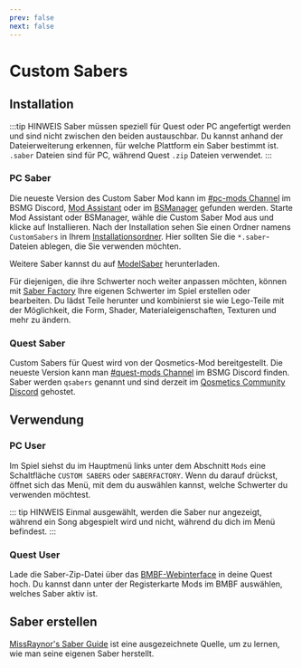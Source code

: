 ```yaml
---
prev: false
next: false
---
```


# Custom Sabers

## Installation

:::tip HINWEIS
Saber müssen speziell für Quest oder PC angefertigt werden und sind nicht zwischen den beiden austauschbar. Du kannst anhand der Dateierweiterung erkennen, für welche Plattform ein Saber bestimmt ist. `.saber` Dateien sind für PC, während Quest `.zip` Dateien verwendet.
:::

### PC Saber

Die neueste Version des Custom Saber Mod kann im [#pc-mods Channel](https://discord.gg/beatsabermods) im BSMG Discord, [Mod Assistant](https://github.com/Assistant/ModAssistant) oder im [BSManager](https://github.com/Zagrios/bs-manager) gefunden werden. Starte Mod Assistant oder BSManager, wähle die Custom Saber Mod aus und klicke auf Installieren. Nach der Installation sehen Sie einen Ordner namens `CustomSabers` in Ihrem [Installationsordner](/de/faq/install-folder.md). Hier sollten Sie die `*.saber`-Dateien ablegen, die Sie verwenden möchten.

Weitere Saber kannst du auf [ModelSaber](https://modelsaber.com/Sabers/) herunterladen.

Für diejenigen, die ihre Schwerter noch weiter anpassen möchten, können mit [Saber Factory](https://github.com/ToniMacaroni/SaberFactory#readme) Ihre eigenen Schwerter im Spiel erstellen oder bearbeiten. Du lädst Teile herunter und kombinierst sie wie Lego-Teile mit der Möglichkeit, die Form, Shader, Materialeigenschaften, Texturen und mehr zu ändern.

### Quest Saber

Custom Sabers für Quest wird von der Qosmetics-Mod bereitgestellt. Die neueste Version kann man [#quest-mods Channel](https://discord.gg/beatsabermods) im BSMG Discord finden. Saber werden `qsabers` genannt und sind derzeit im [Qosmetics Community Discord](https://discord.gg/qosmetics) gehostet.

## Verwendung

### PC User

Im Spiel siehst du im Hauptmenü links unter dem Abschnitt `Mods` eine Schaltfläche `CUSTOM SABERS` oder `SABERFACTORY`. Wenn du darauf drückst, öffnet sich das Menü, mit dem du auswählen kannst, welche Schwerter du verwenden möchtest.

::: tip HINWEIS
Einmal ausgewählt, werden die Saber nur angezeigt, während ein Song abgespielt wird und nicht, während du dich im Menü befindest.
:::

### Quest User

Lade die Saber-Zip-Datei über das [BMBF-Webinterface](/de/quest-modding.md#mods-installieren) in deine Quest hoch. Du kannst dann unter der Registerkarte Mods im BMBF auswählen, welches Saber aktiv ist.

## Saber erstellen

[MissRaynor's Saber Guide](./sabers-guide.md) ist eine ausgezeichnete Quelle, um zu lernen, wie man seine eigenen Saber herstellt.
